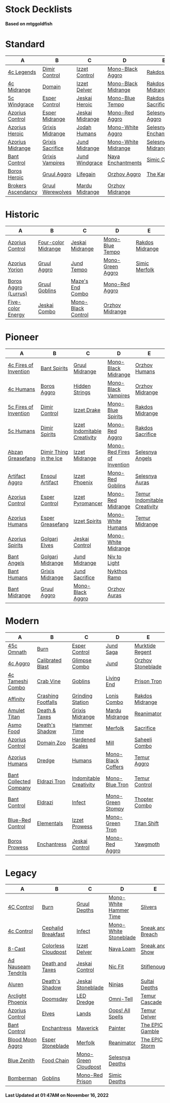 # Stock Decklists
#### Based on mtggoldfish


# Standard

|                                   A                                    |                                 B                                  |                                C                                 |                                    D                                     |                                      E                                       |
|------------------------------------------------------------------------|--------------------------------------------------------------------|------------------------------------------------------------------|--------------------------------------------------------------------------|------------------------------------------------------------------------------|
|[4c Legends](./mtggoldfish/Standard/decks/4c_Legends.md)                |[Dimir Control](./mtggoldfish/Standard/decks/Dimir_Control.md)      |[Izzet Control](./mtggoldfish/Standard/decks/Izzet_Control.md)    |[Mono-Black Aggro](./mtggoldfish/Standard/decks/Mono-Black_Aggro.md)      |[Rakdos Aggro](./mtggoldfish/Standard/decks/Rakdos_Aggro.md)                  |
|[4c Midrange](./mtggoldfish/Standard/decks/4c_Midrange.md)              |[Domain](./mtggoldfish/Standard/decks/Domain.md)                    |[Izzet Delver](./mtggoldfish/Standard/decks/Izzet_Delver.md)      |[Mono-Black Midrange](./mtggoldfish/Standard/decks/Mono-Black_Midrange.md)|[Rakdos Midrange](./mtggoldfish/Standard/decks/Rakdos_Midrange.md)            |
|[5c Windgrace](./mtggoldfish/Standard/decks/5c_Windgrace.md)            |[Esper Control](./mtggoldfish/Standard/decks/Esper_Control.md)      |[Jeskai Heroic](./mtggoldfish/Standard/decks/Jeskai_Heroic.md)    |[Mono-Blue Tempo](./mtggoldfish/Standard/decks/Mono-Blue_Tempo.md)        |[Rakdos Sacrifice](./mtggoldfish/Standard/decks/Rakdos_Sacrifice.md)          |
|[Azorius Control](./mtggoldfish/Standard/decks/Azorius_Control.md)      |[Esper Midrange](./mtggoldfish/Standard/decks/Esper_Midrange.md)    |[Jeskai Midrange](./mtggoldfish/Standard/decks/Jeskai_Midrange.md)|[Mono-Red Aggro](./mtggoldfish/Standard/decks/Mono-Red_Aggro.md)          |[Selesnya Aggro](./mtggoldfish/Standard/decks/Selesnya_Aggro.md)              |
|[Azorius Heroic](./mtggoldfish/Standard/decks/Azorius_Heroic.md)        |[Grixis Midrange](./mtggoldfish/Standard/decks/Grixis_Midrange.md)  |[Jodah Humans](./mtggoldfish/Standard/decks/Jodah_Humans.md)      |[Mono-White Aggro](./mtggoldfish/Standard/decks/Mono-White_Aggro.md)      |[Selesnya Enchantments](./mtggoldfish/Standard/decks/Selesnya_Enchantments.md)|
|[Azorius Midrange](./mtggoldfish/Standard/decks/Azorius_Midrange.md)    |[Grixis Sacrifice](./mtggoldfish/Standard/decks/Grixis_Sacrifice.md)|[Jund Midrange](./mtggoldfish/Standard/decks/Jund_Midrange.md)    |[Mono-White Midrange](./mtggoldfish/Standard/decks/Mono-White_Midrange.md)|[Selesnya Midrange](./mtggoldfish/Standard/decks/Selesnya_Midrange.md)        |
|[Bant Control](./mtggoldfish/Standard/decks/Bant_Control.md)            |[Grixis Vampires](./mtggoldfish/Standard/decks/Grixis_Vampires.md)  |[Jund Windgrace](./mtggoldfish/Standard/decks/Jund_Windgrace.md)  |[Naya Enchantments](./mtggoldfish/Standard/decks/Naya_Enchantments.md)    |[Simic Control](./mtggoldfish/Standard/decks/Simic_Control.md)                |
|[Boros Heroic](./mtggoldfish/Standard/decks/Boros_Heroic.md)            |[Gruul Aggro](./mtggoldfish/Standard/decks/Gruul_Aggro.md)          |[Lifegain](./mtggoldfish/Standard/decks/Lifegain.md)              |[Orzhov Aggro](./mtggoldfish/Standard/decks/Orzhov_Aggro.md)              |[The Kami War](./mtggoldfish/Standard/decks/The_Kami_War.md)                  |
|[Brokers Ascendancy](./mtggoldfish/Standard/decks/Brokers_Ascendancy.md)|[Gruul Werewolves](./mtggoldfish/Standard/decks/Gruul_Werewolves.md)|[Mardu Midrange](./mtggoldfish/Standard/decks/Mardu_Midrange.md)  |[Orzhov Midrange](./mtggoldfish/Standard/decks/Orzhov_Midrange.md)        |                                                                              |


# Historic

|                                     A                                      |                                    B                                     |                                   C                                    |                                 D                                  |                                E                                 |
|----------------------------------------------------------------------------|--------------------------------------------------------------------------|------------------------------------------------------------------------|--------------------------------------------------------------------|------------------------------------------------------------------|
|[Azorius Control](./mtggoldfish/Historic/decks/Azorius_Control.md)          |[Four-color Midrange](./mtggoldfish/Historic/decks/Four-color_Midrange.md)|[Jeskai Midrange](./mtggoldfish/Historic/decks/Jeskai_Midrange.md)      |[Mono-Blue Tempo](./mtggoldfish/Historic/decks/Mono-Blue_Tempo.md)  |[Rakdos Midrange](./mtggoldfish/Historic/decks/Rakdos_Midrange.md)|
|[Azorius Yorion](./mtggoldfish/Historic/decks/Azorius_Yorion.md)            |[Gruul Aggro](./mtggoldfish/Historic/decks/Gruul_Aggro.md)                |[Jund Tempo](./mtggoldfish/Historic/decks/Jund_Tempo.md)                |[Mono-Green Aggro](./mtggoldfish/Historic/decks/Mono-Green_Aggro.md)|[Simic Merfolk](./mtggoldfish/Historic/decks/Simic_Merfolk.md)    |
|[Boros Aggro (Lurrus)](./mtggoldfish/Historic/decks/Boros_Aggro_(Lurrus).md)|[Gruul Goblins](./mtggoldfish/Historic/decks/Gruul_Goblins.md)            |[Maze's End Combo](./mtggoldfish/Historic/decks/Maze's_End_Combo.md)    |[Mono-Red Aggro](./mtggoldfish/Historic/decks/Mono-Red_Aggro.md)    |                                                                  |
|[Five-color Energy](./mtggoldfish/Historic/decks/Five-color_Energy.md)      |[Jeskai Combo](./mtggoldfish/Historic/decks/Jeskai_Combo.md)              |[Mono-Black Control](./mtggoldfish/Historic/decks/Mono-Black_Control.md)|[Orzhov Midrange](./mtggoldfish/Historic/decks/Orzhov_Midrange.md)  |                                                                  |


# Pioneer

|                                      A                                      |                                       B                                       |                                             C                                             |                                            D                                            |                                             E                                             |
|-----------------------------------------------------------------------------|-------------------------------------------------------------------------------|-------------------------------------------------------------------------------------------|-----------------------------------------------------------------------------------------|-------------------------------------------------------------------------------------------|
|[4c Fires of Invention](./mtggoldfish/Pioneer/decks/4c_Fires_of_Invention.md)|[Bant Spirits](./mtggoldfish/Pioneer/decks/Bant_Spirits.md)                    |[Gruul Midrange](./mtggoldfish/Pioneer/decks/Gruul_Midrange.md)                            |[Mono-Black Midrange](./mtggoldfish/Pioneer/decks/Mono-Black_Midrange.md)                |[Orzhov Humans](./mtggoldfish/Pioneer/decks/Orzhov_Humans.md)                              |
|[4c Humans](./mtggoldfish/Pioneer/decks/4c_Humans.md)                        |[Boros Aggro](./mtggoldfish/Pioneer/decks/Boros_Aggro.md)                      |[Hidden Strings](./mtggoldfish/Pioneer/decks/Hidden_Strings.md)                            |[Mono-Black Vampires](./mtggoldfish/Pioneer/decks/Mono-Black_Vampires.md)                |[Orzhov Midrange](./mtggoldfish/Pioneer/decks/Orzhov_Midrange.md)                          |
|[5c Fires of Invention](./mtggoldfish/Pioneer/decks/5c_Fires_of_Invention.md)|[Dimir Control](./mtggoldfish/Pioneer/decks/Dimir_Control.md)                  |[Izzet Drake](./mtggoldfish/Pioneer/decks/Izzet_Drake.md)                                  |[Mono-Blue Spirits](./mtggoldfish/Pioneer/decks/Mono-Blue_Spirits.md)                    |[Rakdos Midrange](./mtggoldfish/Pioneer/decks/Rakdos_Midrange.md)                          |
|[5c Humans](./mtggoldfish/Pioneer/decks/5c_Humans.md)                        |[Dimir Spirits](./mtggoldfish/Pioneer/decks/Dimir_Spirits.md)                  |[Izzet Indomitable Creativity](./mtggoldfish/Pioneer/decks/Izzet_Indomitable_Creativity.md)|[Mono-Red Aggro](./mtggoldfish/Pioneer/decks/Mono-Red_Aggro.md)                          |[Rakdos Sacrifice](./mtggoldfish/Pioneer/decks/Rakdos_Sacrifice.md)                        |
|[Abzan Greasefang](./mtggoldfish/Pioneer/decks/Abzan_Greasefang.md)          |[Dimir Thing in the Ice](./mtggoldfish/Pioneer/decks/Dimir_Thing_in_the_Ice.md)|[Izzet Midrange](./mtggoldfish/Pioneer/decks/Izzet_Midrange.md)                            |[Mono-Red Fires of Invention](./mtggoldfish/Pioneer/decks/Mono-Red_Fires_of_Invention.md)|[Selesnya Angels](./mtggoldfish/Pioneer/decks/Selesnya_Angels.md)                          |
|[Artifact Aggro](./mtggoldfish/Pioneer/decks/Artifact_Aggro.md)              |[Ensoul Artifact](./mtggoldfish/Pioneer/decks/Ensoul_Artifact.md)              |[Izzet Phoenix](./mtggoldfish/Pioneer/decks/Izzet_Phoenix.md)                              |[Mono-Red Goblins](./mtggoldfish/Pioneer/decks/Mono-Red_Goblins.md)                      |[Selesnya Auras](./mtggoldfish/Pioneer/decks/Selesnya_Auras.md)                            |
|[Azorius Control](./mtggoldfish/Pioneer/decks/Azorius_Control.md)            |[Esper Control](./mtggoldfish/Pioneer/decks/Esper_Control.md)                  |[Izzet Pyromancer](./mtggoldfish/Pioneer/decks/Izzet_Pyromancer.md)                        |[Mono-Red Midrange](./mtggoldfish/Pioneer/decks/Mono-Red_Midrange.md)                    |[Temur Indomitable Creativity](./mtggoldfish/Pioneer/decks/Temur_Indomitable_Creativity.md)|
|[Azorius Humans](./mtggoldfish/Pioneer/decks/Azorius_Humans.md)              |[Esper Greasefang](./mtggoldfish/Pioneer/decks/Esper_Greasefang.md)            |[Izzet Spirits](./mtggoldfish/Pioneer/decks/Izzet_Spirits.md)                              |[Mono-White Humans](./mtggoldfish/Pioneer/decks/Mono-White_Humans.md)                    |[Temur Midrange](./mtggoldfish/Pioneer/decks/Temur_Midrange.md)                            |
|[Azorius Spirits](./mtggoldfish/Pioneer/decks/Azorius_Spirits.md)            |[Golgari Elves](./mtggoldfish/Pioneer/decks/Golgari_Elves.md)                  |[Jeskai Control](./mtggoldfish/Pioneer/decks/Jeskai_Control.md)                            |[Mono-White Midrange](./mtggoldfish/Pioneer/decks/Mono-White_Midrange.md)                |                                                                                           |
|[Bant Angels](./mtggoldfish/Pioneer/decks/Bant_Angels.md)                    |[Golgari Midrange](./mtggoldfish/Pioneer/decks/Golgari_Midrange.md)            |[Jund Midrange](./mtggoldfish/Pioneer/decks/Jund_Midrange.md)                              |[Niv to Light](./mtggoldfish/Pioneer/decks/Niv_to_Light.md)                              |                                                                                           |
|[Bant Humans](./mtggoldfish/Pioneer/decks/Bant_Humans.md)                    |[Grixis Midrange](./mtggoldfish/Pioneer/decks/Grixis_Midrange.md)              |[Jund Sacrifice](./mtggoldfish/Pioneer/decks/Jund_Sacrifice.md)                            |[Nykthos Ramp](./mtggoldfish/Pioneer/decks/Nykthos_Ramp.md)                              |                                                                                           |
|[Bant Midrange](./mtggoldfish/Pioneer/decks/Bant_Midrange.md)                |[Gruul Aggro](./mtggoldfish/Pioneer/decks/Gruul_Aggro.md)                      |[Mono-Black Aggro](./mtggoldfish/Pioneer/decks/Mono-Black_Aggro.md)                        |[Orzhov Auras](./mtggoldfish/Pioneer/decks/Orzhov_Auras.md)                              |                                                                                           |


# Modern

|                                      A                                       |                                  B                                   |                                      C                                       |                                  D                                   |                                 E                                  |
|------------------------------------------------------------------------------|----------------------------------------------------------------------|------------------------------------------------------------------------------|----------------------------------------------------------------------|--------------------------------------------------------------------|
|[45c Omnath](./mtggoldfish/Modern/decks/45c_Omnath.md)                        |[Burn](./mtggoldfish/Modern/decks/Burn.md)                            |[Esper Control](./mtggoldfish/Modern/decks/Esper_Control.md)                  |[Jund Saga](./mtggoldfish/Modern/decks/Jund_Saga.md)                  |[Murktide Regent](./mtggoldfish/Modern/decks/Murktide_Regent.md)    |
|[4c Aggro](./mtggoldfish/Modern/decks/4c_Aggro.md)                            |[Calibrated Blast](./mtggoldfish/Modern/decks/Calibrated_Blast.md)    |[Glimpse Combo](./mtggoldfish/Modern/decks/Glimpse_Combo.md)                  |[Jund](./mtggoldfish/Modern/decks/Jund.md)                            |[Orzhov Stoneblade](./mtggoldfish/Modern/decks/Orzhov_Stoneblade.md)|
|[4c Tameshi Combo](./mtggoldfish/Modern/decks/4c_Tameshi_Combo.md)            |[Crab Vine](./mtggoldfish/Modern/decks/Crab_Vine.md)                  |[Goblins](./mtggoldfish/Modern/decks/Goblins.md)                              |[Living End](./mtggoldfish/Modern/decks/Living_End.md)                |[Prison Tron](./mtggoldfish/Modern/decks/Prison_Tron.md)            |
|[Affinity](./mtggoldfish/Modern/decks/Affinity.md)                            |[Crashing Footfalls](./mtggoldfish/Modern/decks/Crashing_Footfalls.md)|[Grinding Station](./mtggoldfish/Modern/decks/Grinding_Station.md)            |[Lonis Combo](./mtggoldfish/Modern/decks/Lonis_Combo.md)              |[Rakdos Midrange](./mtggoldfish/Modern/decks/Rakdos_Midrange.md)    |
|[Amulet Titan](./mtggoldfish/Modern/decks/Amulet_Titan.md)                    |[Death & Taxes](./mtggoldfish/Modern/decks/Death_&_Taxes.md)          |[Grixis Midrange](./mtggoldfish/Modern/decks/Grixis_Midrange.md)              |[Mardu Midrange](./mtggoldfish/Modern/decks/Mardu_Midrange.md)        |[Reanimator](./mtggoldfish/Modern/decks/Reanimator.md)              |
|[Asmo Food](./mtggoldfish/Modern/decks/Asmo_Food.md)                          |[Death's Shadow](./mtggoldfish/Modern/decks/Death's_Shadow.md)        |[Hammer Time](./mtggoldfish/Modern/decks/Hammer_Time.md)                      |[Merfolk](./mtggoldfish/Modern/decks/Merfolk.md)                      |[Sacrifice](./mtggoldfish/Modern/decks/Sacrifice.md)                |
|[Azorius Control](./mtggoldfish/Modern/decks/Azorius_Control.md)              |[Domain Zoo](./mtggoldfish/Modern/decks/Domain_Zoo.md)                |[Hardened Scales](./mtggoldfish/Modern/decks/Hardened_Scales.md)              |[Mill](./mtggoldfish/Modern/decks/Mill.md)                            |[Saheeli Combo](./mtggoldfish/Modern/decks/Saheeli_Combo.md)        |
|[Azorius Humans](./mtggoldfish/Modern/decks/Azorius_Humans.md)                |[Dredge](./mtggoldfish/Modern/decks/Dredge.md)                        |[Humans](./mtggoldfish/Modern/decks/Humans.md)                                |[Mono-Black Coffers](./mtggoldfish/Modern/decks/Mono-Black_Coffers.md)|[Temur Aggro](./mtggoldfish/Modern/decks/Temur_Aggro.md)            |
|[Bant Collected Company](./mtggoldfish/Modern/decks/Bant_Collected_Company.md)|[Eldrazi Tron](./mtggoldfish/Modern/decks/Eldrazi_Tron.md)            |[Indomitable Creativity](./mtggoldfish/Modern/decks/Indomitable_Creativity.md)|[Mono-Blue Tron](./mtggoldfish/Modern/decks/Mono-Blue_Tron.md)        |[Temur Control](./mtggoldfish/Modern/decks/Temur_Control.md)        |
|[Bant Control](./mtggoldfish/Modern/decks/Bant_Control.md)                    |[Eldrazi](./mtggoldfish/Modern/decks/Eldrazi.md)                      |[Infect](./mtggoldfish/Modern/decks/Infect.md)                                |[Mono-Green Stompy](./mtggoldfish/Modern/decks/Mono-Green_Stompy.md)  |[Thopter Combo](./mtggoldfish/Modern/decks/Thopter_Combo.md)        |
|[Blue-Red Control](./mtggoldfish/Modern/decks/Blue-Red_Control.md)            |[Elementals](./mtggoldfish/Modern/decks/Elementals.md)                |[Izzet Prowess](./mtggoldfish/Modern/decks/Izzet_Prowess.md)                  |[Mono-Green Tron](./mtggoldfish/Modern/decks/Mono-Green_Tron.md)      |[Titan Shift](./mtggoldfish/Modern/decks/Titan_Shift.md)            |
|[Boros Prowess](./mtggoldfish/Modern/decks/Boros_Prowess.md)                  |[Enchantress](./mtggoldfish/Modern/decks/Enchantress.md)              |[Jeskai Control](./mtggoldfish/Modern/decks/Jeskai_Control.md)                |[Mono-Red Aggro](./mtggoldfish/Modern/decks/Mono-Red_Aggro.md)        |[Yawgmoth](./mtggoldfish/Modern/decks/Yawgmoth.md)                  |


# Legacy

|                                   A                                    |                                   B                                    |                                    C                                     |                                      D                                       |                                E                                 |
|------------------------------------------------------------------------|------------------------------------------------------------------------|--------------------------------------------------------------------------|------------------------------------------------------------------------------|------------------------------------------------------------------|
|[4C Control](./mtggoldfish/Legacy/decks/4C_Control.md)                  |[Burn](./mtggoldfish/Legacy/decks/Burn.md)                              |[Gruul Depths](./mtggoldfish/Legacy/decks/Gruul_Depths.md)                |[Mono-White Hammer Time](./mtggoldfish/Legacy/decks/Mono-White_Hammer_Time.md)|[Slivers](./mtggoldfish/Legacy/decks/Slivers.md)                  |
|[4c Control](./mtggoldfish/Legacy/decks/4c_Control.md)                  |[Cephalid Breakfast](./mtggoldfish/Legacy/decks/Cephalid_Breakfast.md)  |[Infect](./mtggoldfish/Legacy/decks/Infect.md)                            |[Mono-White Stoneblade](./mtggoldfish/Legacy/decks/Mono-White_Stoneblade.md)  |[Sneak and Breach](./mtggoldfish/Legacy/decks/Sneak_and_Breach.md)|
|[8-Cast](./mtggoldfish/Legacy/decks/8-Cast.md)                          |[Colorless Cloudpost](./mtggoldfish/Legacy/decks/Colorless_Cloudpost.md)|[Izzet Delver](./mtggoldfish/Legacy/decks/Izzet_Delver.md)                |[Naya Loam](./mtggoldfish/Legacy/decks/Naya_Loam.md)                          |[Sneak and Show](./mtggoldfish/Legacy/decks/Sneak_and_Show.md)    |
|[Ad Nauseam Tendrils](./mtggoldfish/Legacy/decks/Ad_Nauseam_Tendrils.md)|[Death and Taxes](./mtggoldfish/Legacy/decks/Death_and_Taxes.md)        |[Jeskai Control](./mtggoldfish/Legacy/decks/Jeskai_Control.md)            |[Nic Fit](./mtggoldfish/Legacy/decks/Nic_Fit.md)                              |[Stiflenought](./mtggoldfish/Legacy/decks/Stiflenought.md)        |
|[Aluren](./mtggoldfish/Legacy/decks/Aluren.md)                          |[Death's Shadow](./mtggoldfish/Legacy/decks/Death's_Shadow.md)          |[Jeskai Stoneblade](./mtggoldfish/Legacy/decks/Jeskai_Stoneblade.md)      |[Ninjas](./mtggoldfish/Legacy/decks/Ninjas.md)                                |[Sultai Depths](./mtggoldfish/Legacy/decks/Sultai_Depths.md)      |
|[Arclight Phoenix](./mtggoldfish/Legacy/decks/Arclight_Phoenix.md)      |[Doomsday](./mtggoldfish/Legacy/decks/Doomsday.md)                      |[LED Dredge](./mtggoldfish/Legacy/decks/LED_Dredge.md)                    |[Omni-Tell](./mtggoldfish/Legacy/decks/Omni-Tell.md)                          |[Temur Cascade](./mtggoldfish/Legacy/decks/Temur_Cascade.md)      |
|[Azorius Control](./mtggoldfish/Legacy/decks/Azorius_Control.md)        |[Elves](./mtggoldfish/Legacy/decks/Elves.md)                            |[Lands](./mtggoldfish/Legacy/decks/Lands.md)                              |[Oops! All Spells](./mtggoldfish/Legacy/decks/Oops!_All_Spells.md)            |[Temur Delver](./mtggoldfish/Legacy/decks/Temur_Delver.md)        |
|[Bant Control](./mtggoldfish/Legacy/decks/Bant_Control.md)              |[Enchantress](./mtggoldfish/Legacy/decks/Enchantress.md)                |[Maverick](./mtggoldfish/Legacy/decks/Maverick.md)                        |[Painter](./mtggoldfish/Legacy/decks/Painter.md)                              |[The EPIC Gamble](./mtggoldfish/Legacy/decks/The_EPIC_Gamble.md)  |
|[Blood Moon Aggro](./mtggoldfish/Legacy/decks/Blood_Moon_Aggro.md)      |[Esper Stoneblade](./mtggoldfish/Legacy/decks/Esper_Stoneblade.md)      |[Merfolk](./mtggoldfish/Legacy/decks/Merfolk.md)                          |[Reanimator](./mtggoldfish/Legacy/decks/Reanimator.md)                        |[The EPIC Storm](./mtggoldfish/Legacy/decks/The_EPIC_Storm.md)    |
|[Blue Zenith](./mtggoldfish/Legacy/decks/Blue_Zenith.md)                |[Food Chain](./mtggoldfish/Legacy/decks/Food_Chain.md)                  |[Mono-Green Cloudpost](./mtggoldfish/Legacy/decks/Mono-Green_Cloudpost.md)|[Selesnya Depths](./mtggoldfish/Legacy/decks/Selesnya_Depths.md)              |                                                                  |
|[Bomberman](./mtggoldfish/Legacy/decks/Bomberman.md)                    |[Goblins](./mtggoldfish/Legacy/decks/Goblins.md)                        |[Mono-Red Prison](./mtggoldfish/Legacy/decks/Mono-Red_Prison.md)          |[Simic Depths](./mtggoldfish/Legacy/decks/Simic_Depths.md)                    |                                                                  |



#### Last Updated at 01:47AM on November 16, 2022